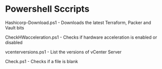 Powershell Sccripts
==========

Hashicorp-Download.ps1 - Downloads the latest Terraform, Packer and Vault bits

CheckHWacceleration.ps1 - Checks if hardware acceleration is enabled or disabled 

vcenterversions.ps1 - List the versions of vCenter Server

Check.ps1 - Checks if a file is blank
